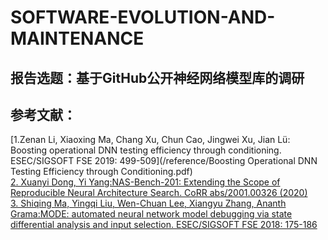 # SOFTWARE-EVOLUTION-AND-MAINTENANCE
## 报告选题：基于GitHub公开神经网络模型库的调研
## 参考文献：
[1.Zenan Li, Xiaoxing Ma, Chang Xu, Chun Cao, Jingwei Xu, Jian Lü: Boosting operational DNN testing efficiency through conditioning. ESEC/SIGSOFT FSE 2019: 499-509](/reference/Boosting Operational DNN Testing Efficiency through Conditioning.pdf)  
[2.	Xuanyi Dong, Yi Yang:NAS-Bench-201: Extending the Scope of Reproducible Neural Architecture Search. CoRR abs/2001.00326 (2020)](/reference/2001.00326.pdf)  
[3.	Shiqing Ma, Yingqi Liu, Wen-Chuan Lee, Xiangyu Zhang, Ananth Grama:MODE: automated neural network model debugging via state differential analysis and input selection. ESEC/SIGSOFT FSE 2018: 175-186](/reference/3236024.3236082.pdf)  


